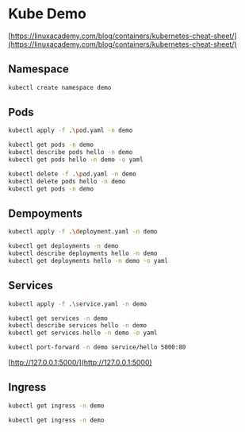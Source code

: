 # Kube Demo

[https://linuxacademy.com/blog/containers/kubernetes-cheat-sheet/](https://linuxacademy.com/blog/containers/kubernetes-cheat-sheet/)

## Namespace

```sh
kubectl create namespace demo
```

## Pods

```sh
kubectl apply -f .\pod.yaml -n demo
```

```sh
kubectl get pods -n demo
kubectl describe pods hello -n demo
kubectl get pods hello -n demo -o yaml
```

```sh
kubectl delete -f .\pod.yaml -n demo
kubectl delete pods hello -n demo
kubectl get pods -n demo
```

## Dempoyments

```sh
kubectl apply -f .\deployment.yaml -n demo
```

```sh
kubectl get deployments -n demo
kubectl describe deployments hello -n demo
kubectl get deployments hello -n demo -o yaml
```

## Services

```sh
kubectl apply -f .\service.yaml -n demo
```

```sh
kubectl get services -n demo
kubectl describe services hello -n demo
kubectl get services hello -n demo -o yaml
```

```sh
kubectl port-forward -n demo service/hello 5000:80
```

[http://127.0.0.1:5000/](http://127.0.0.1:5000)

## Ingress

```sh
kubectl get ingress -n demo
```

```sh
kubectl get ingress -n demo
```
